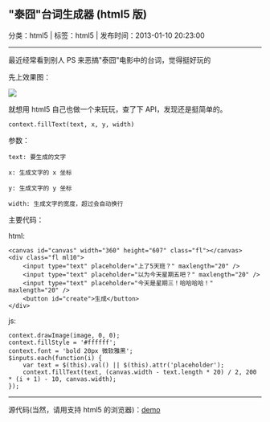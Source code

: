 ## "泰囧"台词生成器 (html5 版)

分类：html5 | 标签：html5 | 发布时间：2013-01-10 20:23:00

___

最近经常看到别人 PS 来恶搞"泰囧"电影中的台词，觉得挺好玩的

先上效果图：

![](/posts/2013/01/10/1.png)

就想用 html5 自己也做一个来玩玩，查了下 API，发现还是挺简单的。

    context.fillText(text, x, y, width)
    
参数：

	text: 要生成的文字
	
	x: 生成文字的 x 坐标
	
	y: 生成文字的 y 坐标
	
	width: 生成文字的宽度，超过会自动换行

主要代码：

html: 

    <canvas id="canvas" width="360" height="607" class="fl"></canvas>
    <div class="fl ml10">
        <input type="text" placeholder="上了5天班？" maxlength="20" />
        <input type="text" placeholder="以为今天星期五吧？" maxlength="20" />
        <input type="text" placeholder="今天是星期三！哈哈哈哈！" maxlength="20" />
        <button id="create">生成</button>
    </div>

js:

    context.drawImage(image, 0, 0);
    context.fillStyle = '#ffffff';
    context.font = 'bold 20px 微软雅黑';
    $inputs.each(function(i) {
        var text = $(this).val() || $(this).attr('placeholder');
        context.fillText(text, (canvas.width - text.length * 20) / 2, 200 * (i + 1) - 10, canvas.width);
    });
    
___
    
源代码(当然，请用支持 html5 的浏览器)：[demo](/posts/2013/01/10/filltext/filltext.html)